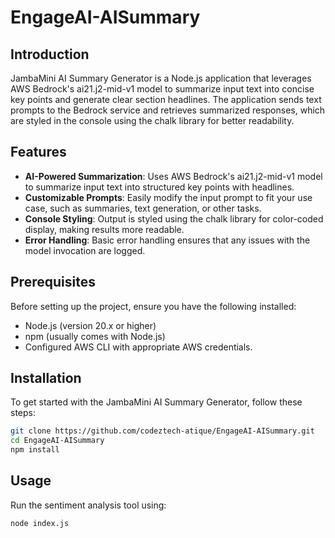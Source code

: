 # EngageAI-AISummary

## Introduction
JambaMini AI Summary Generator is a Node.js application that leverages AWS Bedrock's ai21.j2-mid-v1 model to summarize input text into concise key points and generate clear section headlines. The application sends text prompts to the Bedrock service and retrieves summarized responses, which are styled in the console using the chalk library for better readability.

## Features
- **AI-Powered Summarization**: Uses AWS Bedrock's ai21.j2-mid-v1 model to summarize input text into structured key points with headlines.
- **Customizable Prompts**: Easily modify the input prompt to fit your use case, such as summaries, text generation, or other tasks.
- **Console Styling**: Output is styled using the chalk library for color-coded display, making results more readable.
- **Error Handling**: Basic error handling ensures that any issues with the model invocation are logged.

## Prerequisites
Before setting up the project, ensure you have the following installed:
- Node.js (version 20.x or higher)
- npm (usually comes with Node.js)
- Configured AWS CLI with appropriate AWS credentials.

## Installation
To get started with the JambaMini AI Summary Generator, follow these steps:

```bash
git clone https://github.com/codeztech-atique/EngageAI-AISummary.git
cd EngageAI-AISummary
npm install
```

## Usage
Run the sentiment analysis tool using:
```bash
node index.js
```

